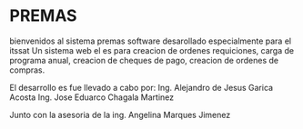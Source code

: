 # PREMAS
bienvenidos al sistema premas
software desarollado especialmente para el itssat
Un sistema web el es para creacion de ordenes requiciones, carga de programa anual, creacion de cheques de pago, creacion de ordenes de compras.

El desarrollo es fue llevado a cabo por:
Ing. Alejandro de Jesus Garica Acosta
Ing. Jose Eduarco Chagala Martinez

Junto con la asesoria de la ing. Angelina Marques Jimenez
